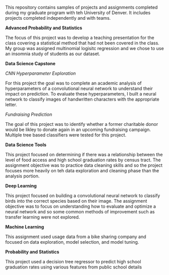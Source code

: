 This repository contains samples of projects and assignments completed during my graduate program with teh University of Denver. It includes projects completed independently and with teams.

**Advanced Probability and Statistics**

  The focus of this project was to develop a teaching presentation for the class covering a statistical method that had not been covered in the class. My group was assigned multinomial logisitc regression and we chose to use an insomnia study of students as our dataset.

**Data Science Capstone**
  
_CNN Hyperparameter Exploration_

For this project the goal was to complete an academic analysis of hyperparameters of a convolutional neural network to understand their impact on prediction. To evaluate these hyperparameters, I built a neural network to classify images of handwritten characters with the appropriate letter.

_Fundraising Prediction_

The goal of this project was to identify whether a former charitable donor would be likley to donate again in an upcoming fundraising campaign. Multiple tree based classifiers were tested for this project. 

**Data Science Tools**

This project focused on determining if there was a relationship between the level of food access and high school graduation rates by census tract. The assignment objective was to practice data cleaning skills and so the project focuses more heavily on teh data exploration and cleaning phase than the analysis portion.

**Deep Learning**

This project focused on building a convolutional neural network to classify birds into the correct species based on their image. The assignment objective was to focus on understanding how to evaluate and optimize a neural network and so some common methods of improvement such as transfer learning were not explored. 

**Machine Learning**

This assignment used usage data from a bike sharing company and focused on data exploration, model selection, and model tuning. 

**Probability and Statistics**

This project used a decision tree regressor to predict high school graduation rates using various features from public school details
